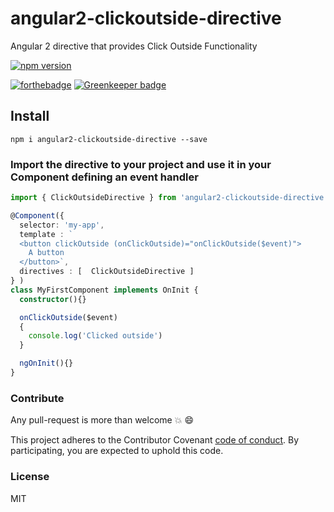 # angular2-clickoutside-directive
Angular 2 directive that provides Click Outside Functionality

[![npm version](https://badge.fury.io/js/angular2-clickoutside-directive.svg)](https://badge.fury.io/js/angular2-clickoutside-directive)

[![forthebadge](http://forthebadge.com/images/badges/built-with-love.svg)](http://forthebadge.com) [![Greenkeeper badge](https://badges.greenkeeper.io/AvraamMavridis/angular2-clickoutside-directive.svg)](https://greenkeeper.io/)

## Install

`npm i angular2-clickoutside-directive --save`

### Import the directive to your project and use it in your Component defining an event handler

```typescript
import { ClickOutsideDirective } from 'angular2-clickoutside-directive';

@Component({
  selector: 'my-app',
  template : `
  <button clickOutside (onClickOutside)="onClickOutside($event)">
    A button
  </button>`,
  directives : [  ClickOutsideDirective ]
} )
class MyFirstComponent implements OnInit {
  constructor(){}

  onClickOutside($event)
  {
    console.log('Clicked outside')
  }

  ngOnInit(){}
}
```
### Contribute

Any pull-request is more than welcome :boom: :smile:

This project adheres to the Contributor Covenant [code of conduct](http://contributor-covenant.org/). By participating, you are expected to uphold this code.

### License

MIT
